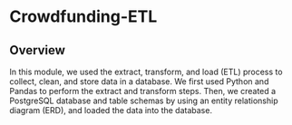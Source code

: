 # Crowdfunding-ETL
## Overview

In this module, we used the extract, transform, and load (ETL) process to collect, clean, and store data in a database. We first used  Python and Pandas to perform the extract and transform steps. Then, we created a PostgreSQL database and table schemas by using an entity relationship diagram (ERD), and loaded the data into the database.

